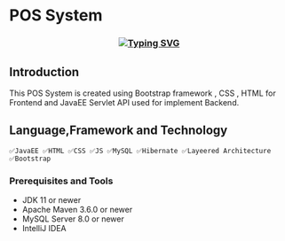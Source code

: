 # POS System
<h3 align="center"><a href="https://git.io/typing-svg" align="center"><img align="center" src="https://readme-typing-svg.herokuapp.com?font=Fira+Code&size=25&duration=4000&center=true&vCenter=true&width=435&lines=JavaEE+POS+System" alt="Typing SVG" style="max-width:100%" /></a></h3>

## Introduction

This POS System is created using Bootstrap framework , CSS , HTML for Frontend and JavaEE Servlet API used for implement Backend.



## Language,Framework and Technology 
  
    ✅JavaEE ✅HTML ✅CSS ✅JS ✅MySQL ✅Hibernate ✅Layeered Architecture ✅Bootstrap 



### Prerequisites and Tools

- JDK 11 or newer
- Apache Maven 3.6.0 or newer
- MySQL Server 8.0 or newer
- IntelliJ IDEA
